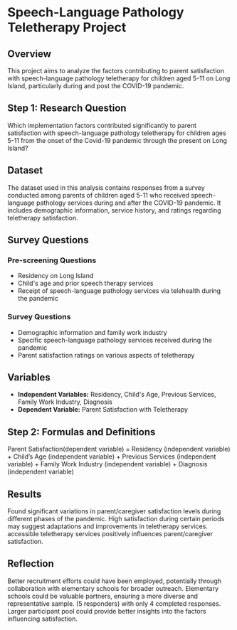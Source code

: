 # Speech-Language Pathology Teletherapy Project

## Overview
This project aims to analyze the factors contributing to parent satisfaction with speech-language pathology teletherapy for children aged 5-11 on Long Island, particularly during and post the COVID-19 pandemic.

## Step 1: Research Question
Which implementation factors contributed significantly to parent satisfaction with speech-language pathology teletherapy for children ages 5-11 from the onset of the Covid-19 pandemic through the present on Long Island?

## Dataset
The dataset used in this analysis contains responses from a survey conducted among parents of children aged 5-11 who received speech-language pathology services during and after the COVID-19 pandemic. It includes demographic information, service history, and ratings regarding teletherapy satisfaction.

## Survey Questions
### Pre-screening Questions
- Residency on Long Island
- Child's age and prior speech therapy services
- Receipt of speech-language pathology services via telehealth during the pandemic

### Survey Questions
- Demographic information and family work industry
- Specific speech-language pathology services received during the pandemic
- Parent satisfaction ratings on various aspects of teletherapy

## Variables
- **Independent Variables:** Residency, Child's Age, Previous Services, Family Work Industry, Diagnosis
- **Dependent Variable:** Parent Satisfaction with Teletherapy

## Step 2: Formulas and Definitions
Parent Satisfaction(dependent variable) = Residency (independent variable) + Child’s Age (independent variable) + Previous Services (independent variable) + Family Work Industry (independent variable) + Diagnosis (independent variable)

## Results 
Found significant variations in parent/caregiver satisfaction levels during different phases of the pandemic.
High satisfaction during certain periods may suggest adaptations and improvements in teletherapy services.
accessible teletherapy services positively influences parent/caregiver satisfaction.

## Reflection
Better recruitment efforts could have been employed, potentially through collaboration with elementary schools for broader outreach.
Elementary schools could be valuable partners, ensuring a more diverse and representative sample.
(5 responders) with only 4 completed responses.
Larger participant pool could provide better insights into the factors influencing satisfaction.
